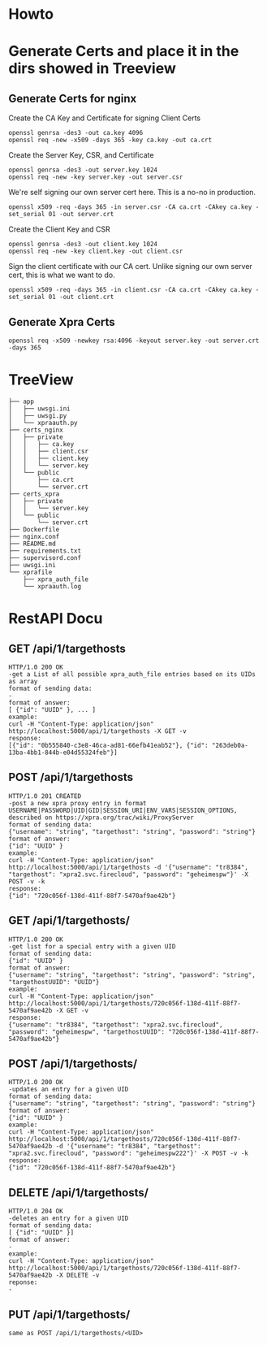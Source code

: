 # Howto

# Generate Certs and place it in the dirs showed in Treeview

## Generate Certs for nginx
Create the CA Key and Certificate for signing Client Certs
```
openssl genrsa -des3 -out ca.key 4096
openssl req -new -x509 -days 365 -key ca.key -out ca.crt
```

Create the Server Key, CSR, and Certificate
```
openssl genrsa -des3 -out server.key 1024
openssl req -new -key server.key -out server.csr
```

We're self signing our own server cert here.  This is a no-no in production.
```
openssl x509 -req -days 365 -in server.csr -CA ca.crt -CAkey ca.key -set_serial 01 -out server.crt
```

Create the Client Key and CSR
```
openssl genrsa -des3 -out client.key 1024
openssl req -new -key client.key -out client.csr
```

Sign the client certificate with our CA cert.  Unlike signing our own server cert, this is what we want to do.
```
openssl x509 -req -days 365 -in client.csr -CA ca.crt -CAkey ca.key -set_serial 01 -out client.crt
```

## Generate Xpra Certs
```
openssl req -x509 -newkey rsa:4096 -keyout server.key -out server.crt -days 365
```


# TreeView
```
├── app
│   ├── uwsgi.ini
│   ├── uwsgi.py
│   └── xpraauth.py
├── certs_nginx
│   ├── private
│   │   ├── ca.key
│   │   ├── client.csr
│   │   ├── client.key
│   │   └── server.key
│   └── public
│       ├── ca.crt
│       └── server.crt
├── certs_xpra
│   ├── private
│   │   └── server.key
│   └── public
│       └── server.crt
├── Dockerfile
├── nginx.conf
├── README.md
├── requirements.txt
├── supervisord.conf
├── uwsgi.ini
└── xprafile
    ├── xpra_auth_file
    └── xpraauth.log
```

# RestAPI Docu
## GET /api/1/targethosts
```
HTTP/1.0 200 OK
-get a List of all possible xpra_auth_file entries based on its UIDs as array
format of sending data:
-
format of answer:
[ {"id": "UUID" }, ... ]
example:
curl -H "Content-Type: application/json" http://localhost:5000/api/1/targethosts -X GET -v
response:
[{"id": "0b555840-c3e8-46ca-ad81-66efb41eab52"}, {"id": "263deb0a-13ba-4bb1-844b-e04d55324feb"}]
```

## POST /api/1/targethosts
```
HTTP/1.0 201 CREATED
-post a new xpra proxy entry in format USERNAME|PASSWORD|UID|GID|SESSION_URI|ENV_VARS|SESSION_OPTIONS, described on https://xpra.org/trac/wiki/ProxyServer
format of sending data:
{"username": "string", "targethost": "string", "password": "string"}
format of answer:
{"id": "UUID" }
example:
curl -H "Content-Type: application/json" http://localhost:5000/api/1/targethosts -d '{"username": "tr8384", "targethost": "xpra2.svc.firecloud", "password": "geheimespw"}' -X POST -v -k
response:
{"id": "720c056f-138d-411f-88f7-5470af9ae42b"}
```

## GET /api/1/targethosts/<UID>
```
HTTP/1.0 200 OK
-get list for a special entry with a given UID
format of sending data:
{"id": "UUID" }
format of answer:
{"username": "string", "targethost": "string", "password": "string", "targethostUUID": "UUID"}
example:
curl -H "Content-Type: application/json" http://localhost:5000/api/1/targethosts/720c056f-138d-411f-88f7-5470af9ae42b -X GET -v
response:
{"username": "tr8384", "targethost": "xpra2.svc.firecloud", "password": "geheimespw", "targethostUUID": "720c056f-138d-411f-88f7-5470af9ae42b"}
```

## POST /api/1/targethosts/<UID>
```
HTTP/1.0 200 OK
-updates an entry for a given UID
format of sending data:
{"username": "string", "targethost": "string", "password": "string"}
format of answer:
{"id": "UUID" }
example:
curl -H "Content-Type: application/json" http://localhost:5000/api/1/targethosts/720c056f-138d-411f-88f7-5470af9ae42b -d '{"username": "tr8384", "targethost": "xpra2.svc.firecloud", "password": "geheimespw222"}' -X POST -v -k
response:
{"id": "720c056f-138d-411f-88f7-5470af9ae42b"}
```

## DELETE /api/1/targethosts/<UID>
```
HTTP/1.0 204 OK
-deletes an entry for a given UID
format of sending data:
[ {"id": "UUID" }]
format of answer:
-
example:
curl -H "Content-Type: application/json" http://localhost:5000/api/1/targethosts/720c056f-138d-411f-88f7-5470af9ae42b -X DELETE -v
reponse:
-
```

## PUT /api/1/targethosts/<UID>
```
same as POST /api/1/targethosts/<UID>
```


